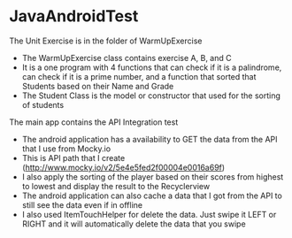 # JavaAndroidTest

The Unit Exercise is in the folder of WarmUpExercise
  - The WarmUpExercise class contains exercise A, B, and C
  - It is a one program with 4 functions that can check if it is a palindrome, can check if it is a prime number, and a function that
  sorted that Students based on their Name and Grade
  - The Student Class is the model or constructor that used for the sorting of students
  
  The main app contains the API Integration test
  - The android application has a availability to GET the data from the API that I use from Mocky.io 
  - This is API path that I create (http://www.mocky.io/v2/5e4e5fed2f00004e0016a69f)
  - I also apply the sorting of the player based on their scores from highest to lowest and display the result to the Recyclerview
  - The android application can also cache a data that I got from the API to still see the data even if in offline
  - I also used ItemTouchHelper for delete the data. Just swipe it LEFT or RIGHT and it will automatically delete the data that you swipe
 

